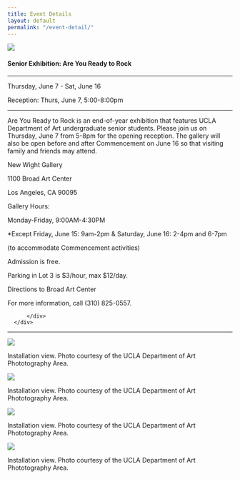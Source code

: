 ```yaml
---
title: Event Details
layout: default
permalink: "/event-detail/"
---
```

  
  <div class="container pt-5 mt-5 px-5">
      <div class="row">
          <div class="col-md-4">
              <img class="full-width-img" src="http://placehold.it/350x450">
          </div>
          <div class="col-md-7 offset-md-1">
              <h4 class="font-serif-1  serif-headline-1">Senior Exhibition: Are You Ready to Rock</h4>
              <hr style="width: 100%">
              <p class="pt-1 mb-0">Thursday, June 7 - Sat, June 16</p>
              <p>Reception: Thurs, June 7, 5:00-8:00pm</p>
              <hr style="width: 100%">
              <p class="exhibition">Are You Ready to Rock is an end-of-year exhibition that features UCLA Department of Art undergraduate senior students. Please join us on Thursday, June 7 from 5-8pm for the opening reception. The gallery will also be open before and after Commencement on June 16 so that visiting family and friends may attend.</p>
              <p class="mb-0 exhibition">New Wight Gallery</p>
              <p class="mb-0 exhibition">1100 Broad Art Center</p>
              <p class="exhibition">Los Angeles, CA 90095</p>
              <p class="mb-0 exhibition">Gallery Hours:</p>
              <p class="mb-0 exhibition">Monday-Friday, 9:00AM-4:30PM</p>
              <p class="mb-0 exhibition">*Except Friday, June 15: 9am-2pm & Saturday, June 16: 2-4pm and 6-7pm</p>
              <p class="mb-0 exhibition">(to accommodate Commencement activities)</p>
              <p class="exhibition">Admission is free.</p>
              <p class="exhibition">Parking in Lot 3 is $3/hour, max $12/day.</p>
              <p class="exhibition">Directions to Broad Art Center</p>
              <p class="exhibition">For more information, call (310) 825-0557.</p>


          </div>
      </div>
  </div>

  <hr>

  <div class="container pt-3 mt-5">
      <div class="row pl-5">
          <div class="col-md-6">
              <img class="full-width-img" src="http://placehold.it/450x375">
              <p class="exhibition">Installation view. Photo courtesy of the UCLA Department of Art Phototography Area.</p>
              <img class="full-width-img" src="http://placehold.it/450x375">
              <p class="exhibition">Installation view. Photo courtesy of the UCLA Department of Art Phototography Area.</p>
          </div>
          <div class="col-md-6">
            <img class="full-width-img" src="http://placehold.it/450x375">
            <p class="exhibition">Installation view. Photo courtesy of the UCLA Department of Art Phototography Area.</p>
            <img class="full-width-img" src="http://placehold.it/450x375">
            <p class="exhibition">Installation view. Photo courtesy of the UCLA Department of Art Phototography Area.</p>
          </div>
      </div>
  </div>
